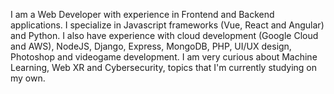 
I am a Web Developer with experience in Frontend and Backend applications. I specialize in Javascript frameworks (Vue, React and Angular) and Python. I also have experience with cloud development (Google Cloud and AWS), NodeJS, Django, Express, MongoDB, PHP, UI/UX design, Photoshop and videogame development. I am very curious about Machine Learning, Web XR and Cybersecurity, topics that I'm currently studying on my own. 
<!--
**alhuissi/alhuissi** is a ✨ _special_ ✨ repository because its `README.md` (this file) appears on your GitHub profile.

Here are some ideas to get you started:

- 🔭 I’m currently working on ...
- 🌱 I’m currently learning ...
- 👯 I’m looking to collaborate on ...
- 🤔 I’m looking for help with ...
- 💬 Ask me about ...
- 📫 How to reach me: ...
- 😄 Pronouns: ...
- ⚡ Fun fact: ...
-->
